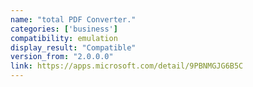 ```yaml
---
name: "total PDF Converter."
categories: ['business']
compatibility: emulation
display_result: "Compatible"
version_from: "2.0.0.0"
link: https://apps.microsoft.com/detail/9PBNMGJG6B5C
---
```

